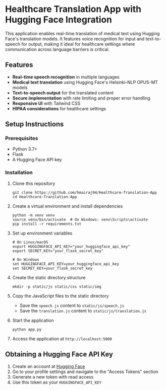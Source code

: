 # Healthcare Translation App with Hugging Face Integration

This application enables real-time translation of medical text using Hugging Face's translation models. It features voice recognition for input and text-to-speech for output, making it ideal for healthcare settings where communication across language barriers is critical.

## Features

- **Real-time speech recognition** in multiple languages
- **Medical text translation** using Hugging Face's Helsinki-NLP OPUS-MT models
- **Text-to-speech output** for the translated content
- **Secure implementation** with rate limiting and proper error handling
- **Responsive UI** with Tailwind CSS
- **HIPAA considerations** for healthcare settings

## Setup Instructions

### Prerequisites

- Python 3.7+
- Flask
- A Hugging Face API key

### Installation

1. Clone this repository
   ```
   git clone https://github.com/hmairaj94/Healthcare-Translation-App
   cd Healthcare-Translation-App
   ```

2. Create a virtual environment and install dependencies
   ```
   python -m venv venv
   source venv/bin/activate  # On Windows: venv\Scripts\activate
   pip install -r requirements.txt
   ```

3. Set up environment variables
   ```
   # On Linux/macOS
   export HUGGINGFACE_API_KEY="your_huggingface_api_key"
   export SECRET_KEY="your_flask_secret_key"
   
   # On Windows
   set HUGGINGFACE_API_KEY=your_huggingface_api_key
   set SECRET_KEY=your_flask_secret_key
   ```

4. Create the static directory structure
   ```
   mkdir -p static/js static/css static/img
   ```

5. Copy the JavaScript files to the static directory
   - Save the `speech.js` content to `static/js/speech.js`
   - Save the `translation.js` content to `static/js/translation.js`

6. Start the application
   ```
   python app.py
   ```

7. Access the application at `http://localhost:5000`

## Obtaining a Hugging Face API Key

1. Create an account at [Hugging Face](https://huggingface.co/)
2. Go to your profile settings and navigate to the "Access Tokens" section
3. Generate a new token with read access
4. Use this token as your `HUGGINGFACE_API_KEY`

